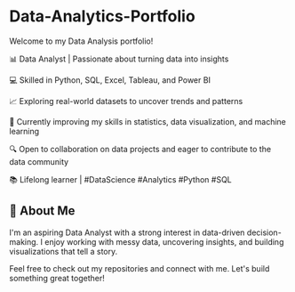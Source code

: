 # Data-Analytics-Portfolio

Welcome to my Data Analysis portfolio!

📊 Data Analyst | Passionate about turning data into insights

💻 Skilled in Python, SQL, Excel, Tableau, and Power BI

📈 Exploring real-world datasets to uncover trends and patterns

🎯 Currently improving my skills in statistics, data visualization, and machine learning

🔍 Open to collaboration on data projects and eager to contribute to the data community

📚 Lifelong learner | #DataScience #Analytics #Python #SQL

## 📌 About Me

I'm an aspiring Data Analyst with a strong interest in data-driven decision-making. I enjoy working with messy data, uncovering insights, and building visualizations that tell a story.


Feel free to check out my repositories and connect with me. Let's build something great together!
